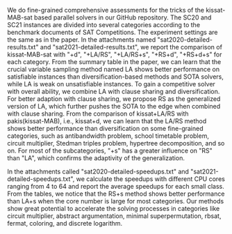 We do fine-grained comprehensive assessments for the tricks of the kissat-MAB-sat based parallel solvers in our GitHub repository.
The SC20 and SC21 instances are divided into several categories according to the benchmark documents of SAT Competitions.
The experiment settings are the same as in the paper.
In the attachments named "sat2020-detailed-results.txt" and "sat2021-detailed-results.txt", we report the comparison of kissat-MAB-sat with "+d", "+LA/RS", "+LA/RS+s", "+RS+d", "+RS+d+s" for each category.
From the summary table in the paper, we can learn that the crucial variable sampling method named LA shows better performance on satisfiable instances than diversification-based methods and SOTA solvers, while LA is weak on unsatisfiable instances. To gain a competitive solver with overall ability, we combine LA with clause sharing and diversification. For better adaption with clause sharing, we propose RS as the generalized version of LA, which further pushes the SOTA to the edge when combined with clause sharing.
From the comparison of kissat+LA/RS with pakis(kissat-MAB), i.e., kissat+d, we can learn that the LA/RS method shows better performance than diversification on some fine-grained categories, such as antibandwidth problem, school timetable problem, circuit multiplier, Stedman triples problem, hypertree decomposition, and so on.
For most of the subcategories, "+s" has a greater influence on "RS" than "LA", which confirms the adaptivity of the generalization. 

In the attachments called "sat2020-detailed-speedups.txt" and "sat2021-detailed-speedups.txt", we calculate the speedups with different CPU cores ranging from 4 to 64 and report the average speedups for each small class.
From the tables, we notice that the RS+s method shows better performance than LA+s when the core number is large for most categories.
Our methods show great potential to accelerate the solving processes in categories like circuit multiplier, abstract argumentation, minimal superpermutation, rbsat, fermat, coloring, and discrete logarithm.

